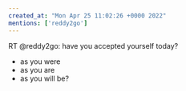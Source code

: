 ```yaml
---
created_at: "Mon Apr 25 11:02:26 +0000 2022"
mentions: ['reddy2go']
---
```


RT @reddy2go: have you accepted yourself today? 

- as you were
- as you are
- as you will be?